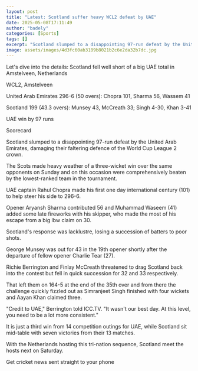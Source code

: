 ```yaml
---
layout: post
title: "Latest: Scotland suffer heavy WCL2 defeat by UAE"
date: 2025-05-08T17:11:49
author: "badely"
categories: [Sports]
tags: []
excerpt: "Scotland slumped to a disappointing 97-run defeat by the United Arab Emirates, damaging their faltering defence of the World Cup League 2 crown."
image: assets/images/4d3fc60ab3189b8021b2c6e2da32b7dc.jpg
---
```


Let's dive into the details: Scotland fell well short of a big UAE total in Amstelveen, Netherlands

WCL2, Amstelveen

United Arab Emirates 296-6 (50 overs): Chopra 101, Sharma 56, Wassem 41

Scotland 199 (43.3 overs): Munsey 43, McCreath 33; Singh 4-30, Khan 3-41

UAE win by 97 runs

Scorecard

Scotland slumped to a disappointing 97-run defeat by the United Arab Emirates, damaging their faltering defence of the World Cup League 2 crown. 

The Scots made heavy weather of a three-wicket win over the same opponents on Sunday and on this occasion were comprehensively beaten by the lowest-ranked team in the tournament.

UAE captain Rahul Chopra made his first one day international century (101) to help steer his side to 296-6.

Opener Aryansh Sharma contributed 56 and Muhammad Waseem (41) added some late fireworks with his skipper, who made the most of his escape from a big lbw claim on 30.

Scotland's response was lacklustre, losing a succession of batters to poor shots.

George Munsey was out for 43 in the 19th opener shortly after the departure of fellow opener Charlie Tear (27).

Richie Berrington and Finlay McCreath threatened to drag Scotland back into the contest but fell in quick succession for 32 and 33 respectively.

That left them on 164-5 at the end of the 35th over and from there the challenge quickly fizzled out as Simranjeet Singh finished with four wickets and Aayan Khan claimed three.

"Credit to UAE," Berrington told ICC.TV. "It wasn't our best day. At this level, you need to be a lot more consistent." 

It is just a third win from 14 competition outings for UAE, while Scotland sit mid-table with seven victories from their 13 matches.

With the Netherlands hosting this tri-nation sequence, Scotland meet the hosts next on Saturday.

Get cricket news sent straight to your phone

